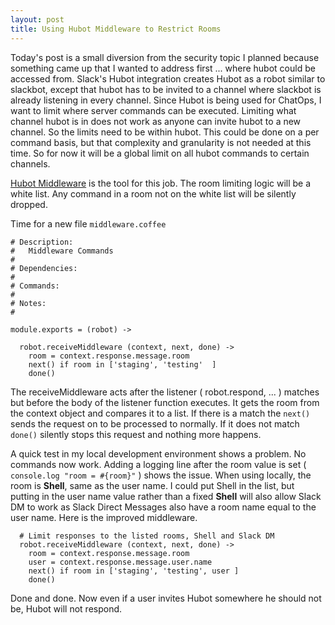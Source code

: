 ```yaml
---
layout: post
title: Using Hubot Middleware to Restrict Rooms
---
```


Today's post is a small diversion from the security topic I planned because something came up that I wanted to address first ... where hubot could be accessed from.   Slack's Hubot integration creates Hubot as a robot similar to slackbot, except that hubot has to be invited to a channel where slackbot is already listening in every channel.   Since Hubot is being used for ChatOps, I want to limit where server commands can be executed.  Limiting what channel hubot is in does not work as anyone can invite hubot to a new channel.    So the limits need to be within hubot.   This could be done on a per command basis, but that complexity and granularity is not needed at this time. So for now it will be a global limit on all hubot commands to certain channels.

[Hubot Middleware](https://github.com/github/hubot/blob/master/docs/scripting.md#execution-process-and-api) is the tool for this job.  The room limiting logic will be a white list.  Any command in a room not on the white list will be silently dropped.

Time for a new file `middleware.coffee`

```
# Description:
#   Middleware Commands
#
# Dependencies:
#
# Commands:
#
# Notes:
#

module.exports = (robot) ->

  robot.receiveMiddleware (context, next, done) ->
    room = context.response.message.room
    next() if room in ['staging', 'testing'  ]
    done()
```

The receiveMiddleware acts after the listener ( robot.respond, ... ) matches but before the body of the listener function executes.  It gets the room from the context object and compares it to a list.  If there is a match the `next()` sends the request on to be processed to normally.   If it does not match `done()` silently stops this request and nothing more happens.

A quick test in my local development environment shows a problem.   No commands now work.   Adding a logging line after the room value is set ( `console.log "room = #{room}"` ) shows the issue.   When using locally, the room is **Shell**, same as the user name.    I could put Shell in the list, but putting in the user name value rather than a fixed **Shell** will also allow Slack DM to work as Slack Direct Messages also have a room name equal to the user name.    Here is the improved middleware.

```
  # Limit responses to the listed rooms, Shell and Slack DM
  robot.receiveMiddleware (context, next, done) ->
    room = context.response.message.room
    user = context.response.message.user.name
    next() if room in ['staging', 'testing', user ]
    done()
```

Done and done.  Now even if a user invites Hubot somewhere he should not be, Hubot will not respond.
